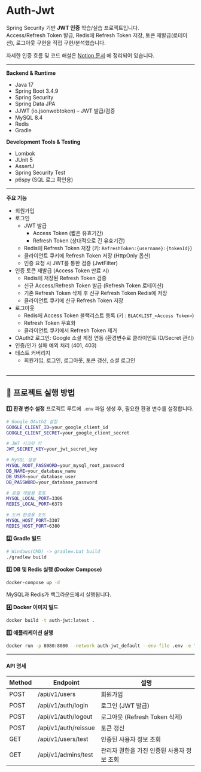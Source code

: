 # Auth-Jwt

Spring Security 기반 **JWT 인증** 학습/실습 프로젝트입니다.  
Access/Refresh Token 발급, Redis에 Refresh Token 저장, 토큰 재발급(로테이션), 로그아웃 구현을 직접 구현/분석했습니다.  

자세한 인증 흐름 및 코드 해설은 [Notion 문서](https://northern-mongoose-47b.notion.site/Auth-Jwt-25bd351413c0806e9a18e34bfd02c911) 에 정리되어 있습니다.

---

**Backend & Runtime**
- Java 17
- Spring Boot 3.4.9
- Spring Security
- Spring Data JPA
- JJWT (io.jsonwebtoken) – JWT 발급/검증
- MySQL 8.4
- Redis
- Gradle

**Development Tools & Testing**
- Lombok
- JUnit 5
- AssertJ
- Spring Security Test
- p6spy (SQL 로그 확인용)
---

**주요 기능**
- 회원가입
- 로그인
  - JWT 발급
    - Access Token (짧은 유효기간)
    - Refresh Token (상대적으로 긴 유효기간)
  - Redis에 Refresh Token 저장 (키: `RefreshToken:{username}:{tokenId}`)
  - 클라이언트 쿠키에 Refresh Token 저장 (HttpOnly 옵션)
  - 인증 요청 시 JWT를 통한 검증 (JwtFilter)
- 인증 토큰 재발급 (Access Token 만료 시)
  - Redis에 저장된 Refresh Token 검증
  - 신규 Access/Refresh Token 발급 (Refresh Token 로테이션)
  - 기존 Refresh Token 삭제 후 신규 Refresh Token Redis에 저장
  - 클라이언트 쿠키에 신규 Refresh Token 저장
- 로그아웃
  - Redis에 Access Token 블랙리스트 등록 (키 : `BLACKLIST_<Access Token>`)
  - Refresh Token 무효화
  - 클라이언트 쿠키에서 Refresh Token 제거 
- OAuth2 로그인: Google 소셜 계정 연동 (환경변수로 클라이언트 ID/Secret 관리)
- 인증/인가 실패 예외 처리 (401, 403)
- 테스트 커버리지
  - 회원가입, 로그인, 로그아웃, 토큰 갱신, 소셜 로그인<br><br>
---

## 🚀 프로젝트 실행 방법

**1️⃣ 환경 변수 설정**
프로젝트 루트에 `.env` 파일 생성 후, 필요한 환경 변수를 설정합니다.
```bash
# Google OAuth2 설정
GOOGLE_CLIENT_ID=your_google_client_id
GOOGLE_CLIENT_SECRET=your_google_client_secret

# JWT 시크릿 키
JWT_SECRET_KEY=your_jwt_secret_key

# MySQL 설정
MYSQL_ROOT_PASSWORD=your_mysql_root_password
DB_NAME=your_database_name
DB_USER=your_database_user
DB_PASSWORD=your_database_password

# 로컬 개발용 포트
MYSQL_LOCAL_PORT=3306
REDIS_LOCAL_PORT=6379

# 도커 환경용 포트
MYSQL_HOST_PORT=3307
REDIS_HOST_PORT=6380
```

**2️⃣ Gradle 빌드**
```bash
# Windows(CMD) -> gradlew.bat build
./gradlew build
```

**3️⃣ DB 및 Redis 실행 (Docker Compose)**
```bash
docker-compose up -d
```

MySQL과 Redis가 백그라운드에서 실행됩니다.

**4️⃣ Docker 이미지 빌드**
```bash
docker build -t auth-jwt:latest .
```

**5️⃣ 애플리케이션 실행**
```bash
docker run -p 8080:8080 --network auth-jwt_default --env-file .env -e "SPRING_PROFILES_ACTIVE=docker" --name auth-jwt-app auth-jwt:latest
```
<hr>

#### API 명세
| Method  | Endpoint                      | 설명                      |
| ---- | -------------------------- | ----------------------- |
| POST | /api/v1/users        | 회원가입                    |
| POST | /api/v1/auth/login         | 로그인 (JWT 발급)            |
| POST | /api/v1/auth/logout        | 로그아웃 (Refresh Token 삭제) |
| POST | /api/v1/auth/reissue | 토큰 갱신                   |
| GET  | /api/v1/users/test            | 인증된 사용자 정보 조회           |
| GET  | /api/v1/admins/test | 관리자 권한을 가진 인증된 사용자 정보 조회 |
